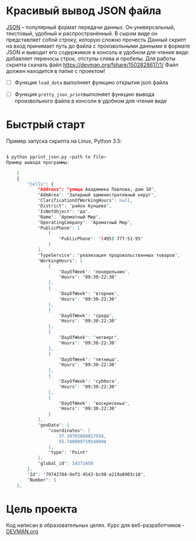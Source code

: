 
# Красивый вывод JSON файла

[JSON](https://ru.wikipedia.org/wiki/JSON) – популярный формат передачи данных. Он универсальный, текстовый, удобный и распространённый.
В сыром виде он представляет собой строку, которую сложно прочесть
Данный скрипт на вход принимает путь до файла с произвольными данными в формате JSON и выводит его содержимое в консоль в удобном для чтения виде: добавляет переносы строк, отступы слева и пробелы.
Для работы скрипта скачать файл https://devman.org/fshare/1502828617/1/
Файл должен находится в папке с проектом!
	

 - [ ] Функция `load_data` выполняет функцию открытия json файла 
 - [ ] Функция `pretty_json_print`выполняет функцию вывода произвольного файла в консоли в удобном для чтения виде
 

# Быстрый старт

Пример запуска скрипта на Linux, Python 3.5:

```bash

$ python pprint_json.py <path to file>
Пример вывода программы:

    [
    {
        "Cells": {
            "Address": "улица Академика Павлова, дом 10",
            "AdmArea": "Западный административный округ",
            "ClarificationOfWorkingHours": null,
            "District": "район Кунцево",
            "IsNetObject": "да",
            "Name": "Ароматный Мир",
            "OperatingCompany": "Ароматный Мир",
            "PublicPhone": [
                {
                    "PublicPhone": "(495) 777-51-95"
                }
            ],
            "TypeService": "реализация продовольственных товаров",
            "WorkingHours": [
                {
                    "DayOfWeek": "понедельник",
                    "Hours": "09:30-22:30"
                },
                {
                    "DayOfWeek": "вторник",
                    "Hours": "09:30-22:30"
                },
                {
                    "DayOfWeek": "среда",
                    "Hours": "09:30-22:30"
                },
                {
                    "DayOfWeek": "четверг",
                    "Hours": "09:30-22:30"
                },
                {
                    "DayOfWeek": "пятница",
                    "Hours": "09:30-22:30"
                },
                {
                    "DayOfWeek": "суббота",
                    "Hours": "09:30-22:30"
                },
                {
                    "DayOfWeek": "воскресенье",
                    "Hours": "09:30-22:30"
                }
            ],
            "geoData": {
                "coordinates": [
                    37.39703804817934,
                    55.740999719549094
                ],
                "type": "Point"
            },
            "global_id": 14371450
        },
        "Id": "79742784-9ef3-4543-bc98-a219a8903c18",
        "Number": 1
    },

```

# Цель проекта

Код написан в образовательных целях. Курс для веб-разработчиков - [DEVMAN.org](https://devman.org)

